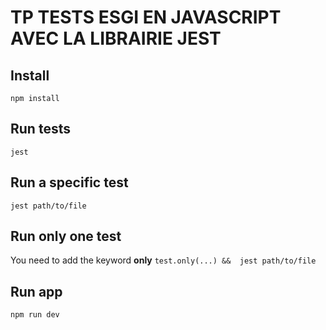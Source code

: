 # TP TESTS ESGI EN JAVASCRIPT AVEC LA LIBRAIRIE JEST

## Install
`npm install`

## Run tests
`jest`

## Run a specific test
`jest path/to/file`

## Run only one test
You need to add the keyword **only**
`test.only(...) &&  jest path/to/file`

## Run app
`npm run dev`